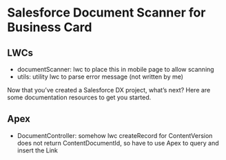 # Salesforce Document Scanner for Business Card

## LWCs
- documentScanner: lwc to place this in mobile page to allow scanning
- utils: utility lwc to parse error message (not written by me)

Now that you’ve created a Salesforce DX project, what’s next? Here are some documentation resources to get you started.

## Apex
- DocumentController: somehow lwc createRecord for ContentVersion does not return ContentDocumentId, so have to use Apex to query and insert the Link
